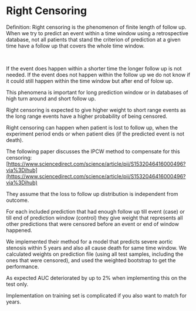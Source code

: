 # Right Censoring

Definition: Right censoring is the phenomenon of finite length of follow up. When we try to predict an event within a time window using a retrospective database, not all patients that stand the criterion of prediction at a given time have a follow up that covers the whole time window.

 

If the event does happen within a shorter time the longer follow up is not needed. If the event does not happen within the follow up we do not know if it could still happen within the time window but after end of folow up.

This phenomena is important for long prediction window or in databases of high turn around and short follow up.

Right censoring is expected to give higher weight to short range events as the long range events have a higher probability of being censored.

Right censoring can happen when patient is lost to follow up, when the experiment period ends or when patient dies (if the predicted event is not death).

The following paper discusses the IPCW method to compensate for this censoring: [https://www.sciencedirect.com/science/article/pii/S1532046416000496?via%3Dihub](https://www.sciencedirect.com/science/article/pii/S1532046416000496?via%3Dihub)

They assume that the loss to follow up distribution is independent from outcome.

For each included prediction that had enough follow up till event (case) or till end of prediction window (control) they give weight that represents all other predictions that were censored before an event or end of window happened.

We implemented their method for a model that predicts severe aortic stenosis within 5 years and also all cause death for same time window. We calculated weights on prediction file (using all test samples, including the ones that were censored), and used the weighted bootstrap to get the performance.

As expected AUC deteriorated by up to 2% when implementing this on the test only.

Implementation on training set is complicated if you also want to match for years.

 

